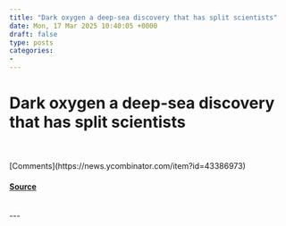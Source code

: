 ```yaml
---
title: "Dark oxygen a deep-sea discovery that has split scientists"
date: Mon, 17 Mar 2025 10:40:05 +0000
draft: false
type: posts
categories: 
- 
---
```

# Dark oxygen a deep-sea discovery that has split scientists

<br/>

<br/>
[Comments](https://news.ycombinator.com/item?id=43386973)

#### [Source](https://phys.org/news/2025-03-dark-oxygen-deep-sea-discovery.html)

<br/>
---
